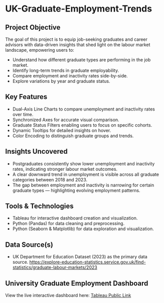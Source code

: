 # UK-Graduate-Employment-Trends

## Project Objective
The goal of this project is to equip job-seeking graduates and career advisors with data-driven insights that shed light on the labour market landscape,  empowering users to:
- Understand how different graduate types are performing in the job market.
- Identify long-term trends in graduate employability.
- Compare employment and inactivity rates side-by-side.
- Explore variations by year and graduate status.

## Key Features
- Dual-Axis Line Charts to compare unemployment and inactivity rates over time.
- Synchronized Axes for accurate visual comparison.
- Graduate Status Filters enabling users to focus on specific cohorts.
- Dynamic Tooltips for detailed insights on hover.
- Color Encoding to distinguish graduate groups and trends.

## Insights Uncovered
- Postgraduates consistently show lower unemployment and inactivity rates, indicating stronger labour market outcomes.
- A clear downward trend in unemployment is visible across all graduate categories between 2018 and 2023.
- The gap between employment and inactivity is narrowing for certain graduate types — highlighting evolving employment patterns.

## Tools & Technologies
- Tableau for interactive dashboard creation and visualization.
- Python (Pandas) for data cleaning and preprocessing.
- Python (Seaborn & Matplotlib) for data exploration and visualization.

## Data Source(s)
- UK Department for Education Dataset (2023) as the primary data source. https://explore-education-statistics.service.gov.uk/find-statistics/graduate-labour-markets/2023

## University Graduate Employment Dashboard
View the live interactive dashboard here: [Tableau Public Link](https://public.tableau.com/views/Book1_17492460142320/UKGraduateEmploymentTrends?:language=en-GB&:sid=&:redirect=auth&:display_count=n&:origin=viz_share_link)
